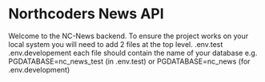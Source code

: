 # Northcoders News API

Welcome to the NC-News backend.
To ensure the project works on your local system you will need to add 2 files at the top level.
.env.test
.env.developement
each file should contain the name of your database
e.g. PGDATABASE=nc_news_test (in .env.test)
or PGDATABASE=nc_news (for .env.development)


